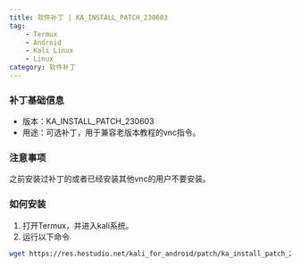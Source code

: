 ```yaml
---
title: 软件补丁 | KA_INSTALL_PATCH_230603
tag: 
    - Termux
    - Android
    - Kali Linux
    - Linux
category: 软件补丁
---
```


### 补丁基础信息
- 版本：KA_INSTALL_PATCH_230603
- 用途：可选补丁，用于兼容老版本教程的vnc指令。

### 注意事项
之前安装过补丁的或者已经安装其他vnc的用户不要安装。

### 如何安装
1. 打开Termux，并进入kali系统。
2. 运行以下命令

```bash
wget https://res.hestudio.net/kali_for_android/patch/ka_install_patch_230603 && bash ka_install_patch_230603
```


